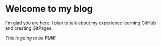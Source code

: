 # Welcome to my blog

I'm glad you are here. I plan to talk about my experience learning GitHub and creating GitPages.

*This is going to be **FUN!***
